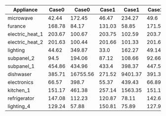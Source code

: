 
|Appliance|Case0|Case0|Case1|Case1|Case2|Case2|Case3|Case3|
|--|--|--|--|--|--|--|--|--|
|microwave|42.44|172.45|46.47|234.27|49.6|283.8|46.16|234.98|
|furance|168.78|84.17|131.03|58.85|171.53|83.86|140.82|64.91|
|electric_heat_1|203.67|100.67|203.75|102.59|203.7|100.83|203.81|102.65|
|electric_heat_2|201.63|100.44|201.66|101.33|201.62|100.45|201.7|101.36|
|lighting|44.62|349.87|33.0|162.27|49.14|397.69|34.15|178.86|
|subpanel_2|94.5|194.06|87.12|108.66|92.66|186.31|89.47|112.9|
|subpanel_1|454.86|434.96|433.4|398.37|447.59|419.57|430.66|392.2|
|dishwaser|385.71|16755.56|271.52|9401.37|391.35|17458.26|289.48|10058.64|
|electronics|66.57|398.7|55.37|439.43|66.89|356.19|50.81|493.98|
|kitchen_1|151.17|461.38|257.14|1563.35|151.13|461.35|249.18|1456.5|
|refrigerator|147.08|112.23|120.87|78.11|142.69|115.22|120.56|76.57|
|lighting_4|129.24|57.88|150.81|75.89|127.95|58.3|119.88|59.08|
